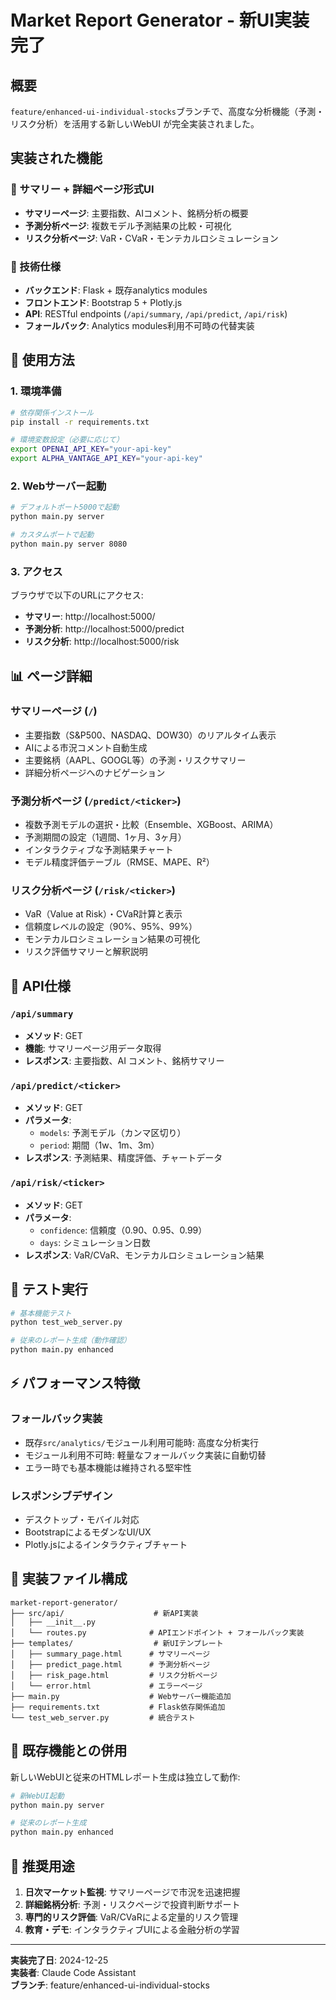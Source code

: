 # Market Report Generator - 新UI実装完了

## 概要

`feature/enhanced-ui-individual-stocks`ブランチで、高度な分析機能（予測・リスク分析）を活用する新しいWebUI が完全実装されました。

## 実装された機能

### 🎯 サマリー + 詳細ページ形式UI
- **サマリーページ**: 主要指数、AIコメント、銘柄分析の概要
- **予測分析ページ**: 複数モデル予測結果の比較・可視化
- **リスク分析ページ**: VaR・CVaR・モンテカルロシミュレーション

### 🔧 技術仕様
- **バックエンド**: Flask + 既存analytics modules
- **フロントエンド**: Bootstrap 5 + Plotly.js
- **API**: RESTful endpoints (`/api/summary`, `/api/predict`, `/api/risk`)
- **フォールバック**: Analytics modules利用不可時の代替実装

## 🚀 使用方法

### 1. 環境準備
```bash
# 依存関係インストール
pip install -r requirements.txt

# 環境変数設定（必要に応じて）
export OPENAI_API_KEY="your-api-key"
export ALPHA_VANTAGE_API_KEY="your-api-key"
```

### 2. Webサーバー起動
```bash
# デフォルトポート5000で起動
python main.py server

# カスタムポートで起動
python main.py server 8080
```

### 3. アクセス
ブラウザで以下のURLにアクセス:
- **サマリー**: http://localhost:5000/
- **予測分析**: http://localhost:5000/predict
- **リスク分析**: http://localhost:5000/risk

## 📊 ページ詳細

### サマリーページ (`/`)
- 主要指数（S&P500、NASDAQ、DOW30）のリアルタイム表示
- AIによる市況コメント自動生成
- 主要銘柄（AAPL、GOOGL等）の予測・リスクサマリー
- 詳細分析ページへのナビゲーション

### 予測分析ページ (`/predict/<ticker>`)
- 複数予測モデルの選択・比較（Ensemble、XGBoost、ARIMA）
- 予測期間の設定（1週間、1ヶ月、3ヶ月）
- インタラクティブな予測結果チャート
- モデル精度評価テーブル（RMSE、MAPE、R²）

### リスク分析ページ (`/risk/<ticker>`)
- VaR（Value at Risk）・CVaR計算と表示
- 信頼度レベルの設定（90%、95%、99%）
- モンテカルロシミュレーション結果の可視化
- リスク評価サマリーと解釈説明

## 🔗 API仕様

### `/api/summary`
- **メソッド**: GET
- **機能**: サマリーページ用データ取得
- **レスポンス**: 主要指数、AI コメント、銘柄サマリー

### `/api/predict/<ticker>`
- **メソッド**: GET
- **パラメータ**: 
  - `models`: 予測モデル（カンマ区切り）
  - `period`: 期間（1w、1m、3m）
- **レスポンス**: 予測結果、精度評価、チャートデータ

### `/api/risk/<ticker>`
- **メソッド**: GET  
- **パラメータ**:
  - `confidence`: 信頼度（0.90、0.95、0.99）
  - `days`: シミュレーション日数
- **レスポンス**: VaR/CVaR、モンテカルロシミュレーション結果

## 🧪 テスト実行

```bash
# 基本機能テスト
python test_web_server.py

# 従来のレポート生成（動作確認）
python main.py enhanced
```

## ⚡ パフォーマンス特徴

### フォールバック実装
- 既存`src/analytics/`モジュール利用可能時: 高度な分析実行
- モジュール利用不可時: 軽量なフォールバック実装に自動切替
- エラー時でも基本機能は維持される堅牢性

### レスポンシブデザイン  
- デスクトップ・モバイル対応
- BootstrapによるモダンなUI/UX
- Plotly.jsによるインタラクティブチャート

## 📁 実装ファイル構成

```
market-report-generator/
├── src/api/                    # 新API実装
│   ├── __init__.py
│   └── routes.py              # APIエンドポイント + フォールバック実装
├── templates/                  # 新UIテンプレート
│   ├── summary_page.html      # サマリーページ
│   ├── predict_page.html      # 予測分析ページ
│   ├── risk_page.html         # リスク分析ページ
│   └── error.html             # エラーページ
├── main.py                    # Webサーバー機能追加
├── requirements.txt           # Flask依存関係追加
└── test_web_server.py         # 統合テスト
```

## 🔄 既存機能との併用

新しいWebUIと従来のHTMLレポート生成は独立して動作:

```bash
# 新WebUI起動
python main.py server

# 従来のレポート生成
python main.py enhanced
```

## 🎉 推奨用途

1. **日次マーケット監視**: サマリーページで市況を迅速把握
2. **詳細銘柄分析**: 予測・リスクページで投資判断サポート  
3. **専門的リスク評価**: VaR/CVaRによる定量的リスク管理
4. **教育・デモ**: インタラクティブUIによる金融分析の学習

---

**実装完了日**: 2024-12-25  
**実装者**: Claude Code Assistant  
**ブランチ**: feature/enhanced-ui-individual-stocks